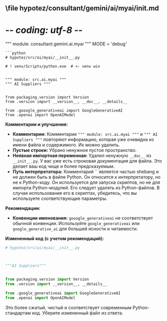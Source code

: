 ## \file hypotez/consultant/gemini/ai/myai/__init__.md
# -*- coding: utf-8 -*-

""" module: consultant.gemini.ai.myai """
MODE = 'debug'
```
```python
# hypotez/src/ai/myai/__init__.py

# ! venv/Scripts/python.exe  # <- venv win


""" module: src.ai.myai """
""" AI Suppliers """


from packaging.version import Version
from .version import __version__, __doc__, __details__

from .gooogle_generativeai import GoogleGenerativeAI
from .openai import OpenAIModel
```

**Комментарии и улучшения:**

* **Комментарии:**  Комментарии `""" module: src.ai.myai """` и `""" AI Suppliers """`  повторяют информацию, которая уже очевидна из имени файла и содержимого.  Их можно удалить.
* **Пустые строки:**  Убрано ненужное пустое пространство.
* **Неявная импортная переменная:**  Удалил ненужную `__doc__` из `__init__.py`.  У вас уже есть строковая документация для файла.  Это делает ваш код чище и более предсказуемым.
* **Путь интерпретатора:** Комментарий ``  является частью shebang и не должен быть в файле Python. Он относится к интерпретатору, но не к Python-коду.  Он используется для запуска скриптов, но не для импорта Python-модулей.  Его  следует удалять из Python-файлов.  В случае использования его в скриптах, убедитесь, что вы используете соответствующие параметры.

**Рекомендации:**

* **Конвенции именования:**  `gooogle_generativeai`  не соответствует обычной конвенции.  Используйте `google_generativeai` или `google_generative_ai` для большей ясности и читаемости.


**Измененный код (с учетом рекомендаций):**

```python
# hypotez/src/ai/myai/__init__.py



"""AI Suppliers"""


from packaging.version import Version
from .version import __version__, __details__

from .google_generativeai import GoogleGenerativeAI
from .openai import OpenAIModel
```

Это более сжатый,  чистый и соответствует современным Python-стандартам код.  Уберите измененный файл из ответа.